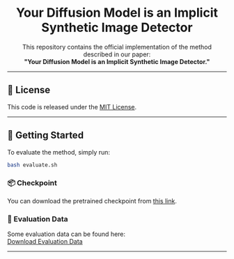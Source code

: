 <div align="center">

# Your Diffusion Model is an Implicit Synthetic Image Detector

This repository contains the official implementation of the method described in our paper:  
**"Your Diffusion Model is an Implicit Synthetic Image Detector."**

</div>

---

## 📄 License

This code is released under the [MIT License](LICENSE).

---

## 🚀 Getting Started

To evaluate the method, simply run:

```bash
bash evaluate.sh
```

### 📦 Checkpoint

You can download the pretrained checkpoint from [this link](https://drive.google.com/file/d/1Cjfrdbb6GBrf7omPdE_3c8IYVSPK977A/view?usp=sharing).

### 📁 Evaluation Data

Some evaluation data can be found here:  
[Download Evaluation Data](https://drive.google.com/file/d/1gv3hEL4Rup7GUxCQ43-YKRMhsEd_F92f/view?usp=sharing)

---
